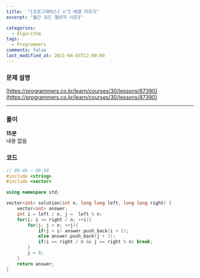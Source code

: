 ```yaml
---
title:  "[프로그래머스] n^2 배열 자르기"
excerpt: "월간 코드 챌린지 시즌3"

categories:
  - Algorithm
tags:
  - Programmers 
comments: false
last_modified_at: 2021-04-03T12:00:00
---
```

### 문제 설명

[https://programmers.co.kr/learn/courses/30/lessons/87390](https://programmers.co.kr/learn/courses/30/lessons/87390)


---
### 풀이
**15분**  
내용 없음

### 코드
```c++
// 09:40 ~ 09:56
#include <string>
#include <vector>

using namespace std;

vector<int> solution(int n, long long left, long long right) {
    vector<int> answer;
    int i = left / n, j =  left % n;
    for(i; i <= right / n; ++i){
        for(j; j < n; ++j){
            if(j < i) answer.push_back(i + 1);
            else answer.push_back(j + 1);
            if(i == right / n && j == right % n) break;
        }
        j = 0;
    }
    return answer;
}
```
